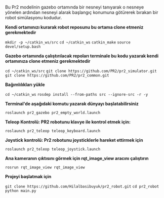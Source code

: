 Bu Pr2 modelinin gazebo ortamında bir nesneyi tanıyarak o nesneye yönelen ardından nesneyi alarak başlangıç konumuna götürerek bırakan bir robot simülasyonu kodudur.


**Kendi ortamınızı kurarak robot reposunu bu ortama clone etmeniz gerekmektedir**


````mkdir -p ~/catkin_ws/src````
````cd ~/catkin_ws````
````catkin_make````
````source devel/setup.bash````

**Gazebo ortamında çalıştırılacak repoları terminale bu kodu yazarak kendi ortamınıza clone etmeniz gerekmektedir**


````cd ~/catkin_ws/src````
````git clone https://github.com/PR2/pr2_simulator.git````
````git clone https://github.com/PR2/pr2_common.git````

**Bağımlılıkları yükle**


````cd ~/catkin_ws````
````rosdep install --from-paths src --ignore-src -r -y````


**Terminal'de aşağıdaki komutu yazarak dünyayı başlatabilirsiniz**


````roslaunch pr2_gazebo pr2_empty_world.launch````

**Teleop Kontrolü: PR2 robotunu klavye ile kontrol etmek için:**


````roslaunch pr2_teleop teleop_keyboard.launch````

**Joystick kontrolü: Pr2 robotunu joysticklerle hareket ettirmek için**

````roslaunch pr2_teleop teleop_joystick.launch````


**Ana kameranın çıktısını görmek için rqt_image_view aracını çalıştırın** 


````rosrun rqt_image_view rqt_image_view````

**Projeyi başlatmak için**

````git clone https://github.com/Hilalbasibuyuk/pr2_robot.git````
````cd pr2_robot````
````python main.py````
